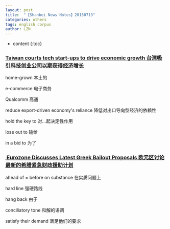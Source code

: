 ```yaml
---
layout: post
title:  "【Shanbei News Notes】20150713" 
categories: others
tags: english corpus
author: LZN
---
```


* content
{:toc}

<h3><a href="http://www.shanbay.com/read/article/34603/">Taiwan courts tech start-ups to drive economic growth 台湾吸引科技创业公司以期获得经济增长</a></h3>
home-grown 本土的

e-commerce 电子商务

Qualcomm 高通

reduce export-driven economy's reliance 降低对出口导向型经济的依赖性

hold the key to 对...起决定性作用

lose out to 输给

in a bid to 为了
<h3><a href="http://www.shanbay.com/read/article/34579/"> Eurozone Discusses Latest Greek Bailout Proposals 欧元区讨论最新的希腊紧急财政援助计划</a></h3>
ahead of = before
on substance 在实质问题上

hard line 强硬路线

hang back 由于

conciliatory tone 和解的语调

satisfy their demand 满足他们的要求

&nbsp;
